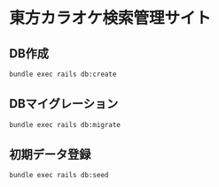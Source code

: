 # 東方カラオケ検索管理サイト

## DB作成

```sh
bundle exec rails db:create
```

## DBマイグレーション

```sh
bundle exec rails db:migrate
```

## 初期データ登録

```sh
bundle exec rails db:seed
```
